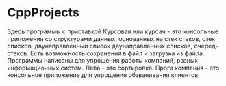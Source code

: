 # CppProjects
Здесь программы с приставкой Курсовая или курсач - это консольные приложения со структурами данных, основанных на стек стеков, стек списков, двунаправленный список двунаправленных списков, очередь стеков. Есть возможность сохранения в файл и загрузка из файла. Программы написаны для упрощения работы компаний, разных информационных систем.
Лаба - это сортировка.
Прога компания - это консольное приложение для упрощения обзванивания клиентов.
